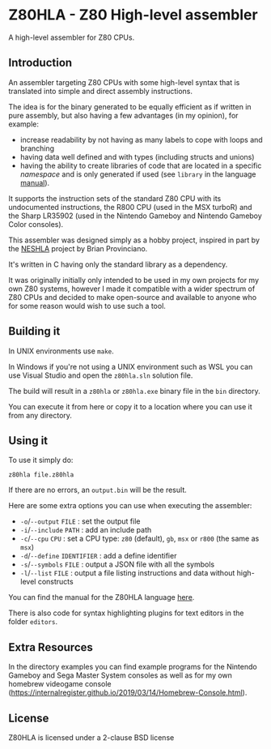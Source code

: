 # Z80HLA - Z80 High-level assembler

A high-level assembler for Z80 CPUs.

## Introduction

An assembler targeting Z80 CPUs with some high-level syntax that is translated into simple and direct assembly instructions.  

The idea is for the binary generated to be equally efficient as if written in pure assembly, but also having a few advantages (in my opinion), for example:
* increase readability by not having as many labels to cope with loops and branching
* having data well defined and with types (including structs and unions)
* having the ability to create libraries of code that are located in a specific *namespace* and is only generated if used (see `library` in the language [manual](MANUAL.md)).  

It supports the instruction sets of the standard Z80 CPU with its undocumented instructions, the R800 CPU (used in the MSX turboR) and the Sharp LR35902 (used in the Nintendo Gameboy and Nintendo Gameboy Color consoles).  

This assembler was designed simply as a hobby project, inspired in part by the [NESHLA](http://neshla.sourceforge.net/) project by Brian Provinciano.  

It's written in C having only the standard library as a dependency.  

It was originally initially only intended to be used in my own projects for my own Z80 systems, however I made it compatible with a wider spectrum of Z80 CPUs and decided to make open-source and available to anyone who for some reason would wish to use such a tool.  

## Building it

In UNIX environments use `make`.  

In Windows if you're not using a UNIX environment such as WSL you can use Visual Studio and open the `z80hla.sln` solution file.  

The build will result in a `z80hla` or `z80hla.exe` binary file in the `bin` directory.  

You can execute it from here or copy it to a location where you can use it from any directory.  

## Using it

To use it simply do:
```
z80hla file.z80hla
```

If there are no errors, an `output.bin` will be the result.

Here are some extra options you can use when executing the assembler:

- `-o`/`--output` `FILE` : set the output file
- `-i`/`--include` `PATH` : add an include path
- `-c`/`--cpu` `CPU` : set a CPU type: `z80` (default), `gb`, `msx` or `r800` (the same as `msx`)
- `-d`/`--define` `IDENTIFIER` : add a define identifier
- `-s`/`--symbols` `FILE` : output a JSON file with all the symbols
- `-l`/`--list` `FILE` : output a file listing instructions and data without high-level constructs

You can find the manual for the Z80HLA language [here](MANUAL.md).

There is also code for syntax highlighting plugins for text editors in the folder `editors`.

## Extra Resources

In the directory examples you can find example programs for the Nintendo Gameboy and Sega Master System consoles as well as for my own homebrew videogame console (https://internalregister.github.io/2019/03/14/Homebrew-Console.html).

## License

Z80HLA is licensed under a 2-clause BSD license
